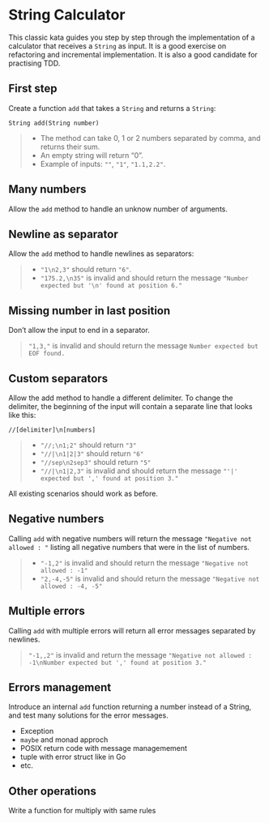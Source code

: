 ﻿# String Calculator

This classic kata guides you step by step through the implementation of
a calculator that receives a `String` as input. It is a good exercise on
refactoring and incremental implementation. It is also a good candidate
for practising TDD.

## First step

Create a function `add` that takes a `String` and returns a `String`:

    String add(String number)

> -   The method can take 0, 1 or 2 numbers separated by comma, and
>     returns their sum.
> -   An empty string will return “0”.
> -   Example of inputs: `""`, `"1"`, `"1.1,2.2"`.

## Many numbers

Allow the `add` method to handle an unknow number of arguments.

## Newline as separator

Allow the `add` method to handle newlines as separators:

> -   `"1\n2,3"` should return `"6"`.
> -   `"175.2,\n35"` is invalid and should return the message
>     `"Number expected but '\n' found at position 6."`

## Missing number in last position

Don’t allow the input to end in a separator.

> `"1,3,"` is invalid and should return the message
> `Number expected but EOF found.`

## Custom separators

Allow the add method to handle a different delimiter. To change the
delimiter, the beginning of the input will contain a separate line that
looks like this:

    //[delimiter]\n[numbers]

> -   `"//;\n1;2"` should return `"3"`
> -   `"//|\n1|2|3"` should return `"6"`
> -   `"//sep\n2sep3"` should return `"5"`
> -   `"//|\n1|2,3"` is invalid and should return the message
>     `"'|' expected but ',' found at position 3."`

All existing scenarios should work as before.

## Negative numbers

Calling `add` with negative numbers will return the message
`"Negative not allowed : "` listing all negative numbers that were in
the list of numbers.

> -   `"-1,2"` is invalid and should return the message
>     `"Negative not allowed : -1"`
> -   `"2,-4,-5"` is invalid and should return the message
>     `"Negative not allowed : -4, -5"`

## Multiple errors

Calling `add` with multiple errors will return all error messages
separated by newlines.

> `"-1,,2"` is invalid and return the message
> `"Negative not allowed : -1\nNumber expected but ',' found at position 3."`

## Errors management

Introduce an internal `add` function returning a number instead of a
String, and test many solutions for the error messages.

-   Exception
-   `maybe` and monad approch
-   POSIX return code with message managemement
-   tuple with error struct like in Go
-   etc.

## Other operations

Write a function for multiply with same rules